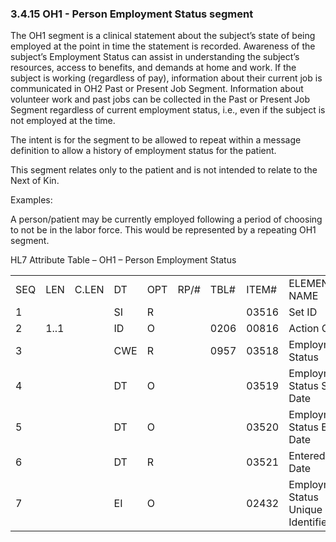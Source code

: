 ### 3.4.15 OH1 - Person Employment Status segment

The OH1 segment is a clinical statement about the subject’s state of being employed at the point in time the statement is recorded. Awareness of the subject’s Employment Status can assist in understanding the subject’s resources, access to benefits, and demands at home and work. If the subject is working (regardless of pay), information about their current job is communicated in OH2 Past or Present Job Segment. Information about volunteer work and past jobs can be collected in the Past or Present Job Segment regardless of current employment status, i.e., even if the subject is not employed at the time.

The intent is for the segment to be allowed to repeat within a message definition to allow a history of employment status for the patient.

This segment relates only to the patient and is not intended to relate to the Next of Kin.

Examples:

A person/patient may be currently employed following a period of choosing to not be in the labor force. This would be represented by a repeating OH1 segment.

HL7 Attribute Table – OH1 – Person Employment Status

|     |     |     |     |     |     |     |     |     |
| --- | --- | --- | --- | --- | --- | --- | --- | --- |
| SEQ | LEN | C.LEN | DT | OPT | RP/# | TBL# | ITEM# | ELEMENT NAME |
| 1 |  |  | SI | R |  |  | 03516 | Set ID |
| 2 | 1..1 |  | ID | O |  | 0206 | 00816 | Action Code |
| 3 |  |  | CWE | R |  | 0957 | 03518 | Employment Status |
| 4 |  |  | DT | O |  |  | 03519 | Employment Status Start Date |
| 5 |  |  | DT | O |  |  | 03520 | Employment Status End Date |
| 6 |  |  | DT | R |  |  | 03521 | Entered Date |
| 7 |  |  | EI | O |  |  | 02432 | Employment Status Unique Identifier |
